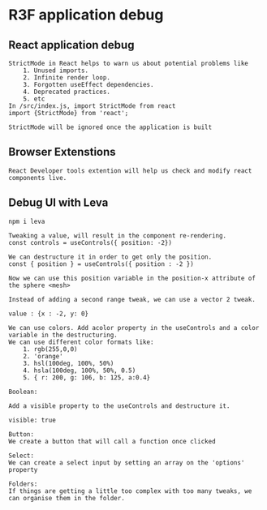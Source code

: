 # R3F application debug

## React application debug

    StrictMode in React helps to warn us about potential problems like
        1. Unused imports.
        2. Infinite render loop.
        3. Forgotten useEffect dependencies.
        4. Deprecated practices.
        5. etc
    In /src/index.js, import StrictMode from react
    import {StrictMode} from 'react';

    StrictMode will be ignored once the application is built

## Browser Extenstions

    React Developer tools extention will help us check and modify react components live.

## Debug UI with Leva

    npm i leva

    Tweaking a value, will result in the component re-rendering.
    const controls = useControls({ position: -2})

    We can destructure it in order to get only the position.
    const { position } = useControls({ position : -2 })

    Now we can use this position variable in the position-x attribute of the sphere <mesh>

    Instead of adding a second range tweak, we can use a vector 2 tweak.

    value : {x : -2, y: 0}

    We can use colors. Add acolor property in the useControls and a color variable in the destructuring.
    We can use different color formats like:
        1. rgb(255,0,0)
        2. 'orange'
        3. hsl(100deg, 100%, 50%)
        4. hsla(100deg, 100%, 50%, 0.5)
        5. { r: 200, g: 106, b: 125, a:0.4}

    Boolean:

    Add a visible property to the useControls and destructure it.

    visible: true

    Button:
    We create a button that will call a function once clicked

    Select:
    We can create a select input by setting an array on the 'options' property

    Folders:
    If things are getting a little too complex with too many tweaks, we can organise them in the folder.
